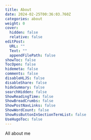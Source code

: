 ```yaml
---
title: About
date: 2024-02-25T00:36:03.760Z
categories: about
weight: 0
cover:
  hidden: false
  relative: false
editPost:
  URL: ""
  Text: ""
  appendFilePath: false
showToc: false
TocOpen: false
hidemeta: false
comments: false
disableHLJS: false
disableShare: false
hideSummary: false
searchHidden: false
ShowReadingTime: false
ShowBreadCrumbs: false
ShowPostNavLinks: false
ShowWordCount: false
ShowRssButtonInSectionTermList: false
UseHugoToc: false
---
```

A﻿ll about me